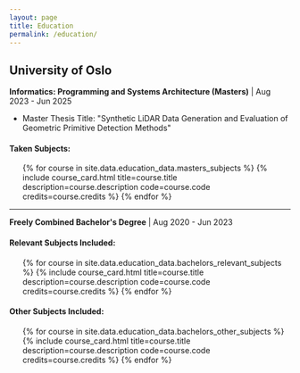 ```yaml
---
layout: page
title: Education
permalink: /education/
---
```


## University of Oslo

**Informatics: Programming and Systems Architecture (Masters)** | Aug 2023 - Jun 2025
* Master Thesis Title: "Synthetic LiDAR Data Generation and Evaluation of Geometric Primitive Detection Methods"

#### Taken Subjects:
<ul class="horizontal-list course-card-list">
  {% for course in site.data.education_data.masters_subjects %}
    {% include course_card.html title=course.title description=course.description code=course.code credits=course.credits %}
  {% endfor %}
</ul>

---

**Freely Combined Bachelor's Degree** | Aug 2020 - Jun 2023

#### Relevant Subjects Included:
<ul class="horizontal-list course-card-list">
  {% for course in site.data.education_data.bachelors_relevant_subjects %}
    {% include course_card.html title=course.title description=course.description code=course.code credits=course.credits %}
  {% endfor %}
</ul>

#### Other Subjects Included:
<ul class="horizontal-list course-card-list">
  {% for course in site.data.education_data.bachelors_other_subjects %}
    {% include course_card.html title=course.title description=course.description code=course.code credits=course.credits %}
  {% endfor %}
</ul>